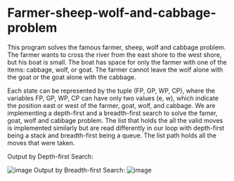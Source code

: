 # Farmer-sheep-wolf-and-cabbage-problem
This program solves the famous farmer, sheep, wolf and cabbage problem. The farmer wants to cross the river from the east shore to the west shore, but his boat is small. The boat has space for only the farmer with one of the items: cabbage, wolf, or goat. The farmer cannot leave the wolf alone with the goat or the goat alone with the cabbage.

Each state can be represented by the tuple (FP, GP, WP, CP), where the variables FP, GP, WP, CP can have only two values (e, w), which indicate the position east or west of the farmer, goat, wolf, and cabbage. We are implementing a depth-first and a breadth-first search to solve the famer, goat, wolf and cabbage problem. The list that holds the all the valid moves is implemented similarly but are read differently in our loop with depth-first being a stack and breadth-first being a queue. The list path holds all the moves that were taken.

Output by Depth-first Search:

![image](https://user-images.githubusercontent.com/40967818/148720068-32c7e418-2d33-4531-b6d6-b7e2fa29027b.png)
Output by Breadth-first Search:
![image](https://user-images.githubusercontent.com/40967818/148720086-848197b8-52a1-4738-ba6c-38d2cef36aea.png)

